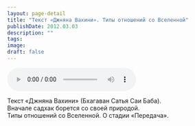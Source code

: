 ```yaml
---
layout: page-detail
title: "Текст «Джняна Вахини». Типы отношений со Вселенной"
publishDate: 2012.03.03
description: ""
tags:
image:
draft: false
---
```


<audio title="2012.03.03 - Текст «Джняна Вахини». Типы отношений со Вселенной.mp3" src="https://filer-api.advayta.org/v1.0/public/files/74759" controls=""></audio>

 Текст «Джняна Вахини» (Бхагаван Сатья Саи Баба).  
 Вначале садхак борется со своей природой.  
 Типы отношений со Вселенной. О стадии «Передача».  

  
